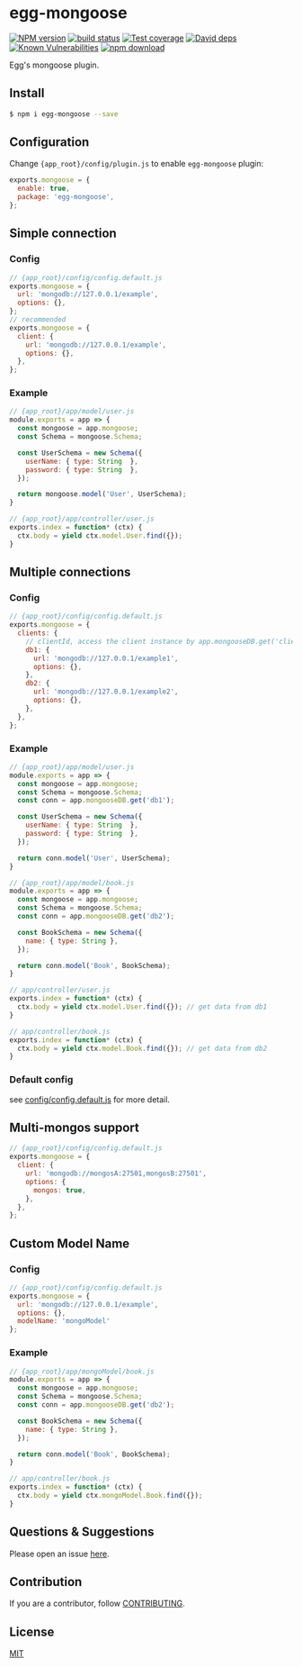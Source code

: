 # egg-mongoose
[![NPM version][npm-image]][npm-url]
[![build status][travis-image]][travis-url]
[![Test coverage][codecov-image]][codecov-url]
[![David deps][david-image]][david-url]
[![Known Vulnerabilities][snyk-image]][snyk-url]
[![npm download][download-image]][download-url]

[npm-image]: https://img.shields.io/npm/v/egg-mongoose.svg?style=flat-square
[npm-url]: https://npmjs.org/package/egg-mongoose
[travis-image]: https://img.shields.io/travis/eggjs/egg-mongoose.svg?style=flat-square
[travis-url]: https://travis-ci.org/eggjs/egg-mongoose
[codecov-image]: https://img.shields.io/codecov/c/github/eggjs/egg-mongoose.svg?style=flat-square
[codecov-url]: https://codecov.io/github/eggjs/egg-mongoose?branch=master
[david-image]: https://img.shields.io/david/eggjs/egg-mongoose.svg?style=flat-square
[david-url]: https://david-dm.org/eggjs/egg-mongoose
[snyk-image]: https://snyk.io/test/npm/egg-mongoose/badge.svg?style=flat-square
[snyk-url]: https://snyk.io/test/npm/egg-mongoose
[download-image]: https://img.shields.io/npm/dm/egg-mongoose.svg?style=flat-square
[download-url]: https://npmjs.org/package/egg-mongoose

Egg's mongoose plugin.

## Install

```bash
$ npm i egg-mongoose --save
```

## Configuration

Change `{app_root}/config/plugin.js` to enable `egg-mongoose` plugin:

```js
exports.mongoose = {
  enable: true,
  package: 'egg-mongoose',
};
```

## Simple connection

### Config

```js
// {app_root}/config/config.default.js
exports.mongoose = {
  url: 'mongodb://127.0.0.1/example',
  options: {},
};
// recommended
exports.mongoose = {
  client: {
    url: 'mongodb://127.0.0.1/example',
    options: {},
  },
};
```

### Example

```js
// {app_root}/app/model/user.js
module.exports = app => {
  const mongoose = app.mongoose;
  const Schema = mongoose.Schema;

  const UserSchema = new Schema({
    userName: { type: String  },
    password: { type: String  },
  });

  return mongoose.model('User', UserSchema);
}

// {app_root}/app/controller/user.js
exports.index = function* (ctx) {
  ctx.body = yield ctx.model.User.find({});
}
```

## Multiple connections

### Config

```js
// {app_root}/config/config.default.js
exports.mongoose = {
  clients: {
    // clientId, access the client instance by app.mongooseDB.get('clientId')
    db1: {
      url: 'mongodb://127.0.0.1/example1',
      options: {},
    },
    db2: {
      url: 'mongodb://127.0.0.1/example2',
      options: {},
    },
  },
};
```

### Example

```js
// {app_root}/app/model/user.js
module.exports = app => {
  const mongoose = app.mongoose;
  const Schema = mongoose.Schema;
  const conn = app.mongooseDB.get('db1'); 

  const UserSchema = new Schema({
    userName: { type: String  },
    password: { type: String  },
  });

  return conn.model('User', UserSchema);
}

// {app_root}/app/model/book.js
module.exports = app => {
  const mongoose = app.mongoose;
  const Schema = mongoose.Schema;
  const conn = app.mongooseDB.get('db2');

  const BookSchema = new Schema({
    name: { type: String },
  });

  return conn.model('Book', BookSchema);
}

// app/controller/user.js
exports.index = function* (ctx) {
  ctx.body = yield ctx.model.User.find({}); // get data from db1
}

// app/controller/book.js
exports.index = function* (ctx) {
  ctx.body = yield ctx.model.Book.find({}); // get data from db2
}
```

### Default config

see [config/config.default.js](config/config.default.js) for more detail.

## Multi-mongos support

```js
// {app_root}/config/config.default.js
exports.mongoose = {
  client: {
    url: 'mongodb://mongosA:27501,mongosB:27501',
    options: {
      mongos: true,
    },
  },
};
```

## Custom Model Name

### Config

```js
// {app_root}/config/config.default.js
exports.mongoose = {
  url: 'mongodb://127.0.0.1/example',
  options: {},
  modelName: 'mongoModel'
};
```

### Example

```js
// {app_root}/app/mongoModel/book.js
module.exports = app => {
  const mongoose = app.mongoose;
  const Schema = mongoose.Schema;
  const conn = app.mongooseDB.get('db2');

  const BookSchema = new Schema({
    name: { type: String },
  });

  return conn.model('Book', BookSchema);
}

// app/controller/book.js
exports.index = function* (ctx) {
  ctx.body = yield ctx.mongoModel.Book.find({});
}
```

## Questions & Suggestions

Please open an issue [here](https://github.com/eggjs/egg-mongoose/issues).

## Contribution

If you are a contributor, follow [CONTRIBUTING](https://eggjs.org/zh-cn/contributing.html).

## License

[MIT](LICENSE)

